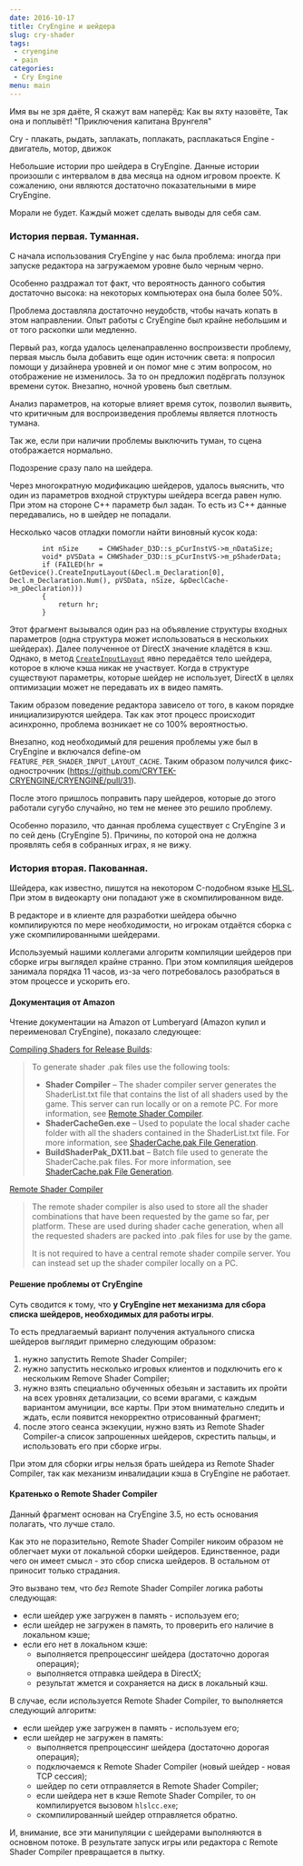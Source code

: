 ```yaml
---
date: 2016-10-17
title: CryEngine и шейдера
slug: cry-shader
tags:
 - cryengine
 - pain
categories:
 - Cry Engine
menu: main
---
```


Имя вы не зря даёте,
Я скажут вам наперёд:
Как вы яхту назовёте,
Так она и поплывёт!
"Приключения капитана Врунгеля"

Cry - плакать, рыдать, заплакать, поплакать, расплакаться
Engine - двигатель, мотор, движок

Небольшие истории про шейдера в CryEngine. Данные истории произошли с интервалом в два месяца на одном игровом проекте. К сожалению, они являются достаточно показательными в мире CryEngine.

Морали не будет. Каждый может сделать выводы для себя сам.

<!--more-->

### История первая. Туманная.

С начала использования CryEngine у нас была проблема: иногда при запуске редактора на загружаемом уровне было черным черно.

Особенно раздражал тот факт, что вероятность данного события достаточно высока: на некоторых компьютерах она была более 50%.

Проблема доставляла достаточно неудобств, чтобы начать копать в этом направлении. Опыт работы с CryEngine был крайне небольшим и от того раскопки шли медленно.

Первый раз, когда удалось целенаправленно воспроизвести проблему, первая мысль была добавить еще один источник света: я попросил помощи у дизайнера уровней и он помог мне с этим вопросом, но отображение не изменилось. За то он предложил подёргать ползунок времени суток. Внезапно, ночной уровень был светлым.

Анализ параметров, на которые влияет время суток, позволил выявить, что критичным для воспроизведения проблемы является плотность тумана.

Так же, если при наличии проблемы выключить туман, то сцена отображается нормально.

Подозрение сразу пало на шейдера.

Через многократную модификацию шейдеров, удалось выяснить, что один из параметров входной структуры шейдера всегда равен нулю. При этом на стороне C++ параметр был задан. То есть из C++ данные передавались, но в шейдер не попадали.

Несколько часов отладки помогли найти виновный кусок кода:
```
        int nSize     = CHWShader_D3D::s_pCurInstVS->m_nDataSize;
        void* pVSData = CHWShader_D3D::s_pCurInstVS->m_pShaderData;
        if (FAILED(hr = GetDevice().CreateInputLayout(&Decl.m_Declaration[0], Decl.m_Declaration.Num(), pVSData, nSize, &pDeclCache->m_pDeclaration)))
        {
            return hr;
        }
```
Этот фрагмент вызывался один раз на объявление структуры входных параметров (одна структура может использоваться в нескольких шейдерах). Далее полученное от DirectX значение кладётся в кэш. Однако, в метод [`CreateInputLayout`](https://msdn.microsoft.com/ru-ru/library/windows/desktop/ff476512(v=vs.85).aspx) явно передаётся тело шейдера, которое в ключе кэша никак не участвует. Когда в структуре существуют параметры, которые шейдер не использует, DirectX в целях оптимизации может не передавать их в видео память.

Таким образом поведение редактора зависело от того, в каком порядке инициализируются шейдера. Так как этот процесс происходит асинхронно, проблема возникает не со 100% вероятностью.

Внезапно, код необходимый для решения проблемы уже был в CryEngine и включался define-ом `FEATURE_PER_SHADER_INPUT_LAYOUT_CACHE`. Таким образом получился фикс-однострочник (https://github.com/CRYTEK-CRYENGINE/CRYENGINE/pull/31).

После этого пришлось поправить пару шейдеров, которые до этого работали сугубо случайно, но тем не менее это решило проблему.

Особенно поразило, что данная проблема существует с CryEngine 3 и по сей день (CryEngine 5). Причины, по которой она не должна проявлять себя в собранных играх, я не вижу.

### История вторая. Пакованная.

Шейдера, как известно, пишутся на некотором C-подобном языке [HLSL](https://ru.wikipedia.org/wiki/HLSL). При этом в видеокарту они попадают уже в скомпилированном виде.

В редакторе и в клиенте для разработки шейдера обычно компилируются по мере необходимости, но игрокам отдаётся сборка с уже скомпилированными шейдерами.

Используемый нашими коллегами алгоритм компиляции шейдеров при сборке игры выглядел крайне странно. При этом компиляция шейдеров занимала порядка 11 часов, из-за чего потребовалось разобраться в этом процессе и ускорить его.

#### Документация от Amazon

Чтение документации на Amazon от Lumberyard (Amazon купил и переименовал CryEngine), показало следующее:

[Compiling Shaders for Release Builds](http://docs.aws.amazon.com/lumberyard/latest/userguide/asset-pipeline-shader-compilation.html):

> To generate shader .pak files use the following tools:
> 
> * **Shader Compiler** – The shader compiler server generates the ShaderList.txt file that contains the list of all shaders used by the game. This server can run locally or on a remote PC. For more information, see [Remote Shader Compiler](http://docs.aws.amazon.com/lumberyard/latest/userguide/mat-shaders-custom-dev-remote-compiler.html).
> * **ShaderCacheGen.exe** – Used to populate the local shader cache folder with all the shaders contained in the ShaderList.txt file. For more information, see [ShaderCache.pak File Generation](http://docs.aws.amazon.com/lumberyard/latest/userguide/mat-shaders-custom-dev-cache-intro.html#mat-shaders-custom-dev-cache-generation).
> * **BuildShaderPak_DX11.bat** – Batch file used to generate the ShaderCache.pak files. For more information, see [ShaderCache.pak File Generation](http://docs.aws.amazon.com/lumberyard/latest/userguide/mat-shaders-custom-dev-cache-intro.html#mat-shaders-custom-dev-cache-generation).

[Remote Shader Compiler](http://docs.aws.amazon.com/lumberyard/latest/userguide/mat-shaders-custom-dev-remote-compiler.html)

> The remote shader compiler is also used to store all the shader combinations that have been requested by the game so far, per platform. These are used during shader cache generation, when all the requested shaders are packed into .pak files for use by the game.
>
> It is not required to have a central remote shader compile server. You can instead set up the shader compiler locally on a PC.

#### Решение проблемы от CryEngine

Суть сводится к тому, что **у CryEngine нет механизма для сбора списка шейдеров, необходимых для работы игры**.

То есть предлагаемый вариант получения актуального списка шейдеров выглядит примерно следующим образом:

 1. нужно запустить Remote Shader Compiler;
 1. нужно запустить несколько игровых клиентов и подключить его к нескольким Remove Shader Compiler;
 1. нужно взять специально обученных обезьян и заставить их пройти на всех уровнях детализации, со всеми врагами, с каждым вариантом амуниции, все карты. При этом внимательно следить и ждать, если появится некорректно отрисованный фрагмент;
 1. после этого сеанса экзекуции, нужно взять из Remote Shader Compiler-а список запрошенных шейдеров, скрестить пальцы, и использовать его при сборке игры.

При этом для сборки игры нельзя брать шейдера из Remote Shader Compiler, так как механизм инвалидации кэша в CryEngine не работает.

#### Кратенько о Remote Shader Compiler

Данный фрагмент основан на CryEngine 3.5, но есть основания полагать, что лучше стало.

Как это не поразительно, Remote Shader Compiler никоим образом не облегчает муки от локальной сборки шейдеров. Единственное, ради чего он имеет смысл - это сбор списка шейдеров. В остальном от приносит только страдания.

Это вызвано тем, что *без* Remote Shader Compiler логика работы следующая:

* если шейдер уже загружен в память - используем его;
* если шейдер не загружен в память, то проверить его наличие в локальном кэше;
* если его нет в локальном кэше:
  * выполняется препроцессинг шейдера (достаточно дорогая операция);
  * выполняется отправка шейдера в DirectX;
  * результат жмется и сохраняется на диск в локальный кэш.

В случае, если используется Remote Shader Compiler, то выполняется следующий алгоритм:

* если шейдер уже загружен в память - используем его;
* если шейдер не загружен в память:
  * выполняется препроцессинг шейдера (достаточно дорогая операция);
  * подключаемся к Remote Shader Compiler (новый шейдер - новая TCP сессия);
  * шейдер по сети отправляется в Remote Shader Compiler;
  * если шейдера нет в кэше Remote Shader Compiler, то он компилируется вызовом `hlslcc.exe`;
  * скомпилированный шейдер отправляется обратно.

И, внимание, все эти манипуляции с шейдерами выполняются в основном потоке. В результате запуск игры или редактора с Remote Shader Compiler превращается в пытку.
